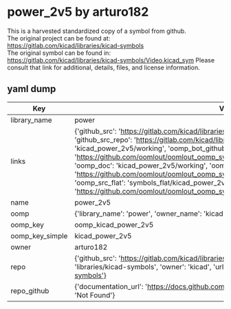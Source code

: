# power_2v5 by arturo182  
This is a harvested standardized copy of a symbol from github.  
The original project can be found at:  
https://gitlab.com/kicad/libraries/kicad-symbols  
The original symbol can be found in:
https://gitlab.com/kicad/libraries/kicad-symbols/Video.kicad_sym
Please consult that link for additional, details, files, and license information.  
## yaml dump  
| Key | Value |  
| --- | --- |  
| library_name | power |  
| links | {'github_src': 'https://gitlab.com/kicad/libraries/kicad-symbols/Video.kicad_sym', 'github_src_repo': 'https://gitlab.com/kicad/libraries/kicad-symbols', 'oomp_bot': 'kicad_power_2v5/working', 'oomp_bot_github': 'https://github.com/oomlout/oomlout_oomp_symbol_bot/tree/main/kicad_power_2v5/working', 'oomp_doc': 'kicad_power_2v5/working', 'oomp_doc_github': 'https://github.com/oomlout/oomlout_oomp_symbol_doc/tree/main/kicad_power_2v5/working', 'oomp_src_flat': 'symbols_flat/kicad_power_2v5/working', 'oomp_src_flat_github': 'https://github.com/oomlout/oomlout_oomp_symbol_src/tree/main/kicad_power_2v5/working'} |  
| name | power_2v5 |  
| oomp | {'library_name': 'power', 'owner_name': 'kicad', 'symbol_name': 'power_2v5'} |  
| oomp_key | oomp_kicad_power_2v5 |  
| oomp_key_simple | kicad_power_2v5 |  
| owner | arturo182 |  
| repo | {'github_src': 'https://gitlab.com/kicad/libraries/kicad-symbols/Video.kicad_sym', 'name': 'libraries/kicad-symbols', 'owner': 'kicad', 'url': 'https://gitlab.com/kicad/libraries/kicad-symbols'} |  
| repo_github | {'documentation_url': 'https://docs.github.com/rest/repos/repos#get-a-repository', 'message': 'Not Found'} |  

